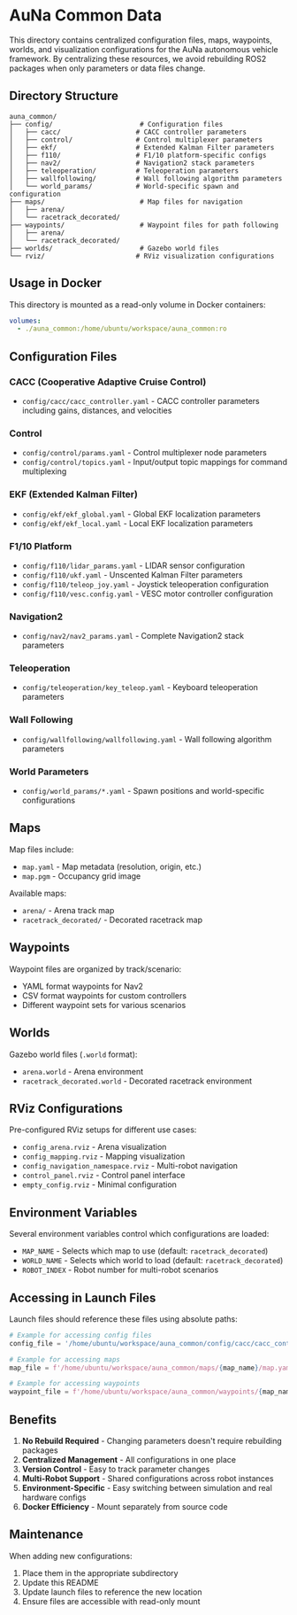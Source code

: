 # AuNa Common Data

This directory contains centralized configuration files, maps, waypoints, worlds, and visualization configurations for the AuNa autonomous vehicle framework. By centralizing these resources, we avoid rebuilding ROS2 packages when only parameters or data files change.

## Directory Structure

```
auna_common/
├── config/                      # Configuration files
│   ├── cacc/                   # CACC controller parameters
│   ├── control/                # Control multiplexer parameters
│   ├── ekf/                    # Extended Kalman Filter parameters
│   ├── f110/                   # F1/10 platform-specific configs
│   ├── nav2/                   # Navigation2 stack parameters
│   ├── teleoperation/          # Teleoperation parameters
│   ├── wallfollowing/          # Wall following algorithm parameters
│   └── world_params/           # World-specific spawn and configuration
├── maps/                        # Map files for navigation
│   ├── arena/
│   └── racetrack_decorated/
├── waypoints/                   # Waypoint files for path following
│   ├── arena/
│   └── racetrack_decorated/
├── worlds/                      # Gazebo world files
└── rviz/                       # RViz visualization configurations
```

## Usage in Docker

This directory is mounted as a read-only volume in Docker containers:

```yaml
volumes:
  - ./auna_common:/home/ubuntu/workspace/auna_common:ro
```

## Configuration Files

### CACC (Cooperative Adaptive Cruise Control)
- `config/cacc/cacc_controller.yaml` - CACC controller parameters including gains, distances, and velocities

### Control
- `config/control/params.yaml` - Control multiplexer node parameters
- `config/control/topics.yaml` - Input/output topic mappings for command multiplexing

### EKF (Extended Kalman Filter)
- `config/ekf/ekf_global.yaml` - Global EKF localization parameters
- `config/ekf/ekf_local.yaml` - Local EKF localization parameters

### F1/10 Platform
- `config/f110/lidar_params.yaml` - LIDAR sensor configuration
- `config/f110/ukf.yaml` - Unscented Kalman Filter parameters
- `config/f110/teleop_joy.yaml` - Joystick teleoperation configuration
- `config/f110/vesc.config.yaml` - VESC motor controller configuration

### Navigation2
- `config/nav2/nav2_params.yaml` - Complete Navigation2 stack parameters

### Teleoperation
- `config/teleoperation/key_teleop.yaml` - Keyboard teleoperation parameters

### Wall Following
- `config/wallfollowing/wallfollowing.yaml` - Wall following algorithm parameters

### World Parameters
- `config/world_params/*.yaml` - Spawn positions and world-specific configurations

## Maps

Map files include:
- `map.yaml` - Map metadata (resolution, origin, etc.)
- `map.pgm` - Occupancy grid image

Available maps:
- `arena/` - Arena track map
- `racetrack_decorated/` - Decorated racetrack map

## Waypoints

Waypoint files are organized by track/scenario:
- YAML format waypoints for Nav2
- CSV format waypoints for custom controllers
- Different waypoint sets for various scenarios

## Worlds

Gazebo world files (`.world` format):
- `arena.world` - Arena environment
- `racetrack_decorated.world` - Decorated racetrack environment

## RViz Configurations

Pre-configured RViz setups for different use cases:
- `config_arena.rviz` - Arena visualization
- `config_mapping.rviz` - Mapping visualization
- `config_navigation_namespace.rviz` - Multi-robot navigation
- `control_panel.rviz` - Control panel interface
- `empty_config.rviz` - Minimal configuration

## Environment Variables

Several environment variables control which configurations are loaded:

- `MAP_NAME` - Selects which map to use (default: `racetrack_decorated`)
- `WORLD_NAME` - Selects which world to load (default: `racetrack_decorated`)
- `ROBOT_INDEX` - Robot number for multi-robot scenarios

## Accessing in Launch Files

Launch files should reference these files using absolute paths:

```python
# Example for accessing config files
config_file = '/home/ubuntu/workspace/auna_common/config/cacc/cacc_controller.yaml'

# Example for accessing maps
map_file = f'/home/ubuntu/workspace/auna_common/maps/{map_name}/map.yaml'

# Example for accessing waypoints
waypoint_file = f'/home/ubuntu/workspace/auna_common/waypoints/{map_name}/nav2_waypoints.yaml'
```

## Benefits

1. **No Rebuild Required** - Changing parameters doesn't require rebuilding packages
2. **Centralized Management** - All configurations in one place
3. **Version Control** - Easy to track parameter changes
4. **Multi-Robot Support** - Shared configurations across robot instances
5. **Environment-Specific** - Easy switching between simulation and real hardware configs
6. **Docker Efficiency** - Mount separately from source code

## Maintenance

When adding new configurations:
1. Place them in the appropriate subdirectory
2. Update this README
3. Update launch files to reference the new location
4. Ensure files are accessible with read-only mount
